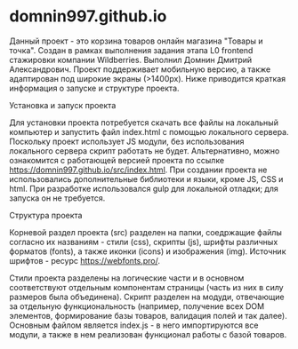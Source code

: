 # domnin997.github.io

Данный проект - это корзина товаров онлайн магазина "Товары и точка". Создан в рамках выполнения задания этапа L0 frontend стажировки компании Wildberries. Выполнил Домнин Дмитрий Александрович.
Проект поддерживает мобильную версию, а также адаптирован под широкие экраны (>1400px).
Ниже приводится краткая информация о запуске и структуре проекта.

Установка и запуск проекта

Для установки проекта потребуется скачать все файлы на локальный компьютер и запустить файл index.html с помощью локального сервера.
Поскольку проект использует JS модули, без использования локального сервера скрипт работать не будет. Альтернативно, можно ознакомится с работающей версией проекта по ссылке https://domnin997.github.io/src/index.html.
При создании проекта не использовались дополнительные библиотеки и языки, кроме JS, CSS и html. При разработке использовался gulp для локальной отладки; для запуска он не требуется.

Структура проекта

Корневой раздел проекта (src) разделен на папки, соедржащие файлы согласно их названиям - стили (css), скрипты (js), шрифты различных форматов (fonts), а также иконки (icons) и изображения (img). Источник шрифтов - ресурс https://webfonts.pro/.

Стили проекта разделены на логические части и в основном соответствуют отдельным компонентам страницы (часть из них в силу размеров была объединена). Скрипт разделен на модуди, отвечающие за отдельную функциональность
(например, получение всех DOM элементов, формирование базы товаров, валидация полей и так далее). Основным файлом является index.js - в него импортируются все модули, а также в нем реализован функционал работы с базой товаров.
